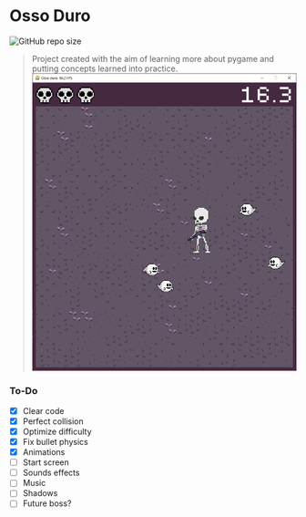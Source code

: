 # Osso Duro

![GitHub repo size](https://img.shields.io/github/repo-size/m4thewz/osso-duro?style=for-the-badge)

> Project created with the aim of learning more about pygame and putting concepts learned into practice.
> <img src="./screenshot.png" alt="Game preview">

### To-Do

- [x] Clear code
- [x] Perfect collision
- [x] Optimize difficulty
- [x] Fix bullet physics
- [x] Animations
- [ ] Start screen
- [ ] Sounds effects
- [ ] Music
- [ ] Shadows
- [ ] Future boss?
